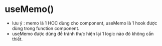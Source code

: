 # useMemo()

- lưu ý : memo là 1 HOC dùng cho component, useMemo là 1 hook được dùng trong function component.
- useMemo được dùng để tránh thực hiện lại 1 logic nào đó không cần thiết.